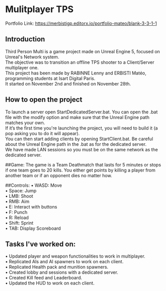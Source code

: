 # Mulitplayer TPS

Portfolio Link: https://merbistigp.editorx.io/portfolio-mateo/blank-3-3-1-1 <br>

## Introduction
Third Person Multi is a game project made on Unreal Engine 5, focused on Unreal's
Network system. <br>
The objective was to transition an offline TPS shooter to a Client/Server multiplayer one.<br>
This project has been made by RABINNE Lenny and ERBISTI Matéo, programming
students at Isart Digital Paris.<br>
It started on November 2nd and finished on November 28th.<br>

## How to open the project
To launch a server open StartDedicatedServer.bat. You can open the .bat file with the
modify option and make sure that the Unreal Engine path matches your own.<br>
If it’s the first time you're launching the project, you will need to build it (a pop asking you to
do it will appear).<br>
You can then start adding clients by opening StartClient.bat. Be careful about the
Unreal Engine path in the .bat as for the dedicated server.<br>
We have made LAN sessions so you must be on the same network as the dedicated server.<br>

##Game:
The game is a Team Deathmatch that lasts for 5 minutes or stops if one team goes to 20
kills. You either get points by killing a player from another team or if an opponent dies no
matter how.<br>

##Controls:
• WASD: Move<br>
• Space: Jump<br>
• LMB: Shoot<br>
• RMB: Aim<br>
• E: Interact with buttons<br>
• F: Punch<br>
• R: Reload<br>
• Shift: Sprint<br>
• TAB: Display Scoreboard<br>

## Tasks I've worked on:

• Updated player and weapon functionalities to work in multiplayer.<br>
• Replicated AIs and AI spawners to work on each client.<br>
• Replicated Health pack and munition spawners.<br>
• Created lobby and sessions with a dedicated server.<br>
• Created Kill feed and Leaderboard.<br>
• Updated the HUD to work on each client.<br>
